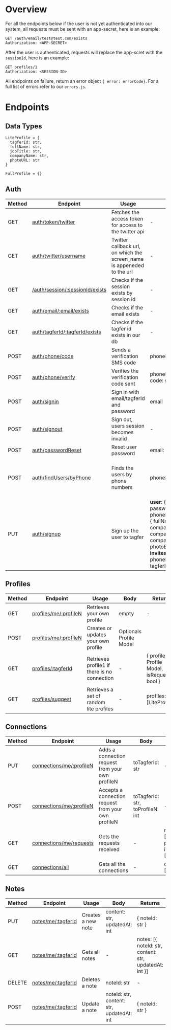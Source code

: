 # Overview
For all the endpoints below if the user is not yet authenticated into our system, all requests must be sent with an app-secret, here is an example: 
```http
GET /auth/email/test@test.com/exists
Authorization: <APP-SECRET>
```

After the user is authenticated, requests will replace the app-scret with the `sessionId`, here is an example:
```http
GET profiles/1
Authorization: <SESSION-ID>
```

All endpoints on failure, return an error object `{ error: errorCode}`. For a full list of errors refer to our `errors.js`.

# Endpoints

## Data Types

```
LiteProfile = { 
  tagferId: str,
  fullName: str,
  jobTitle: str,
  companyName: str,
  photoURL: str
}

FullProfile = {}
```

## Auth
| Method | Endpoint                            | Usage                                                                  | Body                               | Returns                                                                 |
| ------ | ----------------------------------- | ---------------------------------------------------------------------- | ---------------------------------- | ----------------------------------------------------------------------- |
| GET    | [auth/token/twitter]()              | Fetches the access token for access to the twitter api                 | -                                  | token: str                                                              | 
| GET    | [auth/twitter/username]()           | Twitter callback url, on which the screen_name is appeneded to the url | -                                  | username: str                                                           |
| GET    | [/auth/session/:sessionId/exists]() | Checks if the session exists by session id                             | -                                  | result: bool                                                            |
| GET    | [auth/email/:email/exists]()        | Checks if the email exists                                             | -                                  | result: bool                                                            |
| GET    | [auth/tagferId/:tagferId/exists]()  | Checks if the tagfer id exists in our db                               | -                                  | result: bool                                                            |
| POST   | [auth/phone/code]()                 | Sends a verification SMS code                                          | phoneNumber: str                   | result: bool                                                            |
| POST   | [auth/phone/verify]()               | Verifies the verification code sent                                    | phoneNumber: str, code: str        | result: bool                                                            |
| POST   | [auth/signin]()                     | Sign in with email/tagferId and password                               | email|tagferId: str, password: str | sessionId: str                                                          |
| POST   | [auth/signout]()                    | Sign out, users session becomes invalid                                | -                                  | -                                                                       |
| POST   | [auth/passwordReset]()              | Reset user password                                                    | email: str                         | -                                                                       |
| POST   | [auth/findUsers/byPhone]()          | Finds the users by phone numbers                                       | phoneNumbers: [str]                | inNetwork: [TagferID], outNetwork: [PhoneNumber], failed: [PhoneNumber] |
| PUT    | [auth/signup]()                     | Sign up the user to tagfer                                             | **user**: { tagferId, email, password, phoneNumber }, **profile**: { fullName, jobTitle, companyName, companyEmail, companyPhoneNumber, photoBytes: str }, **invites**: { phoneNumnbers: [str], tagferIds: [str] } | sessionId: str                       |
 
## Profiles
| Method | Endpoint                  | Usage                                        | Body                    | Returns                                                                                  |
| ------ | ------------------------- | -------------------------------------------- | ----------------------- | ---------------------------------------------------------------------------------------- |
| GET    | [profiles/me/:profileN]() | Retrieves your own profile | empty           | -                       | Profile Model                                                                            |
| POST   | [profiles/me/:profileN]() | Creates or updates your own profile          | Optionals Profile Model |                                                                                          |
| GET    | [profiles/:tagferId]()    | Retrieves profile1 if there is no connection | -                       | { profile: Profile Model, isRequested: bool }                                            |
| GET    | [profiles/suggest]()      | Retrieves a set of random lite profiles      | -                       | profiles: [LiteProfile] |

## Connections

| Method | Endpoint                     | Usage                                               | Body                             | Returns                                                     |
| ------ | ---------------------------- | --------------------------------------------------- | -------------------------------- | ----------------------------------------------------------- |
| PUT    | [connections/me/:profileN]() | Adds a connection request from your own profileN    | toTagferId: str                  | -                                                           |
| POST   | [connections/me/:profileN]() | Accepts a connection request from your own profileN | toTagferId: str, toProfileN: int | -                                                           |
| GET    | [connections/me/requests]()  | Gets the requests received                          | -                                | received: [LiteProfile, profileN: int], sent: [LiteProfile] |
| GET    | [connections/all]()          | Gets all the connections                            | -                                | connections: [LiteProfile]                                  |

## Notes
| Method | Endpoint               | Usage               | Body                                      | Returns                                                |     
| ------ | ---------------------- | ------------------- | ----------------------------------------- | ------------------------------------------------------ | 
| PUT    | [notes/me/:tagferId]() | Creates a new note  | content: str, updatedAt: int              | { noteId: str }                                        |    
| GET    | [notes/me/:tagferId]() | Gets all notes      | -                                         | notes: [{ noteId: str, content: str, updatedAt: int }] |                                               
| DELETE | [notes/me/:tagferId]() | Deletes a note      | noteId: str                               | -                                                      |    
| POST   | [notes/me/:tagferId]() | Update a note       | noteId: str, content: str, updatedAt: int | { noteId: str }                                        |